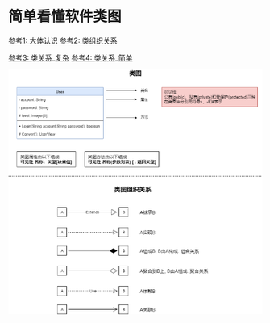 # 简单看懂软件类图

[参考1: 大体认识](https://www.cnblogs.com/EltonLiang/p/6562270.html)   [参考2: 类组织关系](https://www.cnblogs.com/noteless/p/9907703.html)

[参考3: 类关系_复杂](https://blog.csdn.net/monkey_d_meng/article/details/6005764)   [参考4: 类关系_简单](https://www.cnblogs.com/pluviophile/p/7542017.html)

![1557120760129](简单看懂软件类图.assets/1557120760129.png)